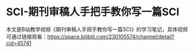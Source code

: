 # SCI-期刊审稿人手把手教你写一篇SCI
本文是B站教学视频《期刊审稿人手把手教你写一篇SCI》的学习笔记，具体视频可通过链接观看：https://space.bilibili.com/230105574/channel/detail?cid=45741
